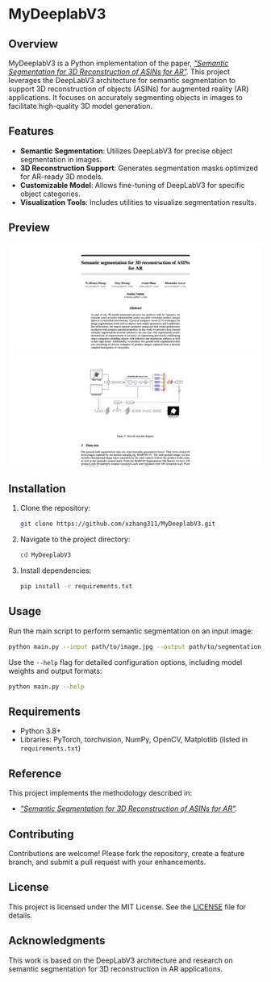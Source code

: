 # MyDeeplabV3

## Overview
MyDeeplabV3 is a Python implementation of the paper, *["Semantic Segmentation for 3D Reconstruction of ASINs for AR"](https://github.com/xzhang311/MyDeeplabV3/blob/main/Deep_learned_image_segmentation.pdf).* This project leverages the DeepLabV3 architecture for semantic segmentation to support 3D reconstruction of objects (ASINs) for augmented reality (AR) applications. It focuses on accurately segmenting objects in images to facilitate high-quality 3D model generation.

## Features
- **Semantic Segmentation**: Utilizes DeepLabV3 for precise object segmentation in images.
- **3D Reconstruction Support**: Generates segmentation masks optimized for AR-ready 3D models.
- **Customizable Model**: Allows fine-tuning of DeepLabV3 for specific object categories.
- **Visualization Tools**: Includes utilities to visualize segmentation results.

## Preview
![Preview 1](pics/pic1.png)
![Preview 2](pics/pic2.png)

## Installation
1. Clone the repository:
   ```bash
   git clone https://github.com/xzhang311/MyDeeplabV3.git
   ```
2. Navigate to the project directory:
   ```bash
   cd MyDeeplabV3
   ```
3. Install dependencies:
   ```bash
   pip install -r requirements.txt
   ```

## Usage
Run the main script to perform semantic segmentation on an input image:
```bash
python main.py --input path/to/image.jpg --output path/to/segmentation_mask.png
```
Use the `--help` flag for detailed configuration options, including model weights and output formats:
```bash
python main.py --help
```

## Requirements
- Python 3.8+
- Libraries: PyTorch, torchvision, NumPy, OpenCV, Matplotlib (listed in `requirements.txt`)

## Reference
This project implements the methodology described in:
- *["Semantic Segmentation for 3D Reconstruction of ASINs for AR"](https://github.com/xzhang311/MyDeeplabV3/blob/main/Deep_learned_image_segmentation.pdf).*

## Contributing
Contributions are welcome! Please fork the repository, create a feature branch, and submit a pull request with your enhancements.

## License
This project is licensed under the MIT License. See the [LICENSE](LICENSE) file for details.

## Acknowledgments
This work is based on the DeepLabV3 architecture and research on semantic segmentation for 3D reconstruction in AR applications.
